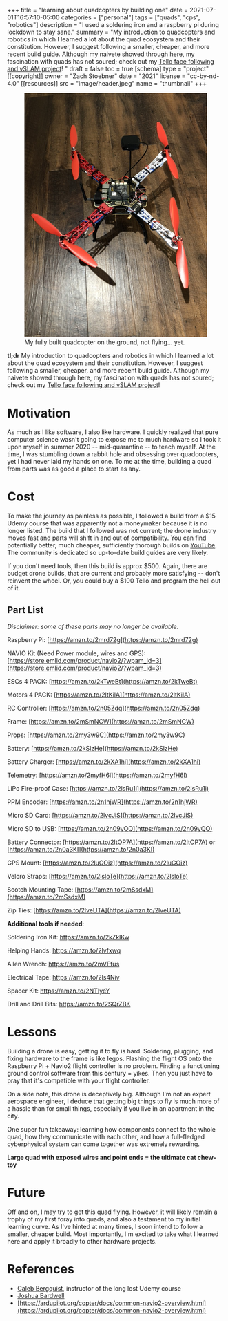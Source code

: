 +++
title = "learning about quadcopters by building one"
date = 2021-07-01T16:57:10-05:00
categories = ["personal"]
tags = ["quads", "cps", "robotics"]
description = "I used a soldering iron and a raspberry pi during lockdown to stay sane."
summary = "My introduction to quadcopters and robotics in which I learned a lot about the quad ecosystem and their constitution. However, I suggest following a smaller, cheaper, and more recent build guide. Although my naivete showed through here, my fascination with quads has not soured; check out my [Tello face following and vSLAM project](/projects/tello-slam/)! "
draft = false
toc = true
[schema]
  type = "project"
[[copyright]]
  owner = "Zach Stoebner"
  date = "2021"
  license = "cc-by-nd-4.0"
[[resources]]
  src = "image/header.jpeg"
  name = "thumbnail"
+++

<figure>
<img src="image/header.jpeg" alt="My fully built Raspberry Pi + Navio2 quadcopter." style="height:500px width:200px;" /> 
<figcaption>My fully built quadcopter on the ground, not flying... yet.</figcaption>
</figure>

**tl;dr** My introduction to quadcopters and robotics in which I learned a lot about the quad ecosystem and their constitution. However, I suggest following a smaller, cheaper, and more recent build guide. Although my naivete showed through here, my fascination with quads has not soured; check out my [Tello face following and vSLAM project](/projects/tello-slam/)! 

# Motivation
As much as I like software, I also like hardware. I quickly realized that pure computer science wasn't going to expose me to much hardware so I took it upon myself in summer 2020 -- mid-quarantine -- to teach myself. At the time, I was stumbling down a rabbit hole and obsessing over quadcopters, yet I had never laid my hands on one. To me at the time, building a quad from parts was as good a place to start as any. 


# Cost
To make the journey as painless as possible, I followed a build from a $15 Udemy course that was apparently not a moneymaker because it is no longer listed. The build that I followed was not current; the drone industry moves fast and parts will shift in and out of compatibility. You can find potentially better, much cheaper, sufficiently thorough builds on [YouTube](https://www.youtube.com/watch?v=SfFl_-tof4Y). The community is dedicated so up-to-date build guides are very likely. 

If you don't need tools, then this build is approx $500. Again, there are budget drone builds, that are current and probably more satisfying -- don't reinvent the wheel. Or, you could buy a $100 Tello and program the hell out of it. 

## Part List
<i>Disclaimer: some of these parts may no longer be available.</i>

Raspberry Pi: [https://amzn.to/2mrd72g](https://amzn.to/2mrd72g)

NAVIO Kit (Need Power module, wires and GPS): [https://store.emlid.com/product/navio2/?wpam_id=3](https://store.emlid.com/product/navio2/?wpam_id=3)

ESCs 4 PACK: [https://amzn.to/2kTweBt](https://amzn.to/2kTweBt)

Motors 4 PACK: [https://amzn.to/2ltKilA](https://amzn.to/2ltKilA)

RC Controller: [https://amzn.to/2n05Zdq](https://amzn.to/2n05Zdq)

Frame: [https://amzn.to/2mSmNCW](https://amzn.to/2mSmNCW)

Props: [https://amzn.to/2my3w9C](https://amzn.to/2my3w9C)

Battery: [https://amzn.to/2kSlzHe](https://amzn.to/2kSlzHe)

Battery Charger: [https://amzn.to/2kXA1hi](https://amzn.to/2kXA1hi)

Telemetry: [https://amzn.to/2myfH6l](https://amzn.to/2myfH6l)

LiPo Fire-proof Case: [https://amzn.to/2lsRu1i](https://amzn.to/2lsRu1i)

PPM Encoder: [https://amzn.to/2n1hjWR](https://amzn.to/2n1hjWR)

Micro SD Card: [https://amzn.to/2lvcJiS](https://amzn.to/2lvcJiS)

Micro SD to USB: [https://amzn.to/2n09yQQ](https://amzn.to/2n09yQQ)

Battery Connector: [https://amzn.to/2ltOP7A](https://amzn.to/2ltOP7A) or [https://amzn.to/2n0a3KI](https://amzn.to/2n0a3KI)

GPS Mount: [https://amzn.to/2luGOiz](https://amzn.to/2luGOiz)

Velcro Straps: [https://amzn.to/2lsloTe](https://amzn.to/2lsloTe)

Scotch Mounting Tape: [https://amzn.to/2mSsdxM](https://amzn.to/2mSsdxM)

Zip Ties: [https://amzn.to/2lveUTA](https://amzn.to/2lveUTA)


**Additional tools if needed**: 

Soldering Iron Kit: https://amzn.to/2kZklKw

Helping Hands: https://amzn.to/2lvfxwq

Allen Wrench: https://amzn.to/2mVFfus

Electrical Tape: https://amzn.to/2ls4Niv

Spacer Kit: https://amzn.to/2NTIyeY

Drill and Drill Bits: https://amzn.to/2SQrZBK


# Lessons
Building a drone is easy, getting it to fly is hard. Soldering, plugging, and fixing hardware to the frame is like legos. Flashing the flight OS onto the Raspberry Pi + Navio2 flight controller is no problem. Finding a functioning ground control software from this century = yikes. Then you just have to pray that it's compatible with your flight controller. 

On a side note, this drone is deceptively big. Although I'm not an expert aerospace engineer, I deduce that getting big things to fly is much more of a hassle than for small things, especially if you live in an apartment in the city.

One super fun takeaway: learning how components connect to the whole quad, how they communicate with each other, and how a full-fledged cyberphysical system can come together was extremely rewarding. 

**Large quad with exposed wires and point ends = the ultimate cat chew-toy**


# Future
Off and on, I may try to get this quad flying. However, it will likely remain a trophy of my first foray into quads, and also a testament to my initial learning curve. As I've hinted at many times, I soon intend to follow a smaller, cheaper build. Most importantly, I'm excited to take what I learned here and apply it broadly to other hardware projects. 


# References
- [Caleb Bergquist](https://dojofordrones.com/author/caleberg/), instructor of the long lost Udemy course
- [Joshua Bardwell](https://www.youtube.com/channel/UCX3eufnI7A2I7IkKHZn8KSQ)
- [https://ardupilot.org/copter/docs/common-navio2-overview.html](https://ardupilot.org/copter/docs/common-navio2-overview.html)
